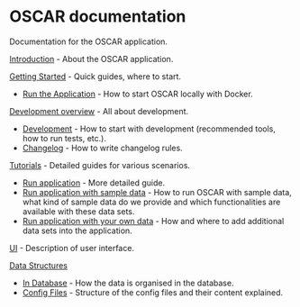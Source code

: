 # OSCAR documentation

Documentation for the OSCAR application.

[Introduction](./introduction.md) - About the OSCAR application.

[Getting Started](./getting-started/README.md) - Quick guides, where to start.

- [Run the Application](./getting-started/run-application.md) - How to start OSCAR locally with Docker.

[Development overview](./development/README.md) - All about development.

- [Development](./development/development.md) - How to start with development (recommended tools, how to run tests, etc.).
- [Changelog](./development/changelog.md) - How to write changelog rules.

[Tutorials](./tutorials/README.md) - Detailed guides for various scenarios.

- [Run application](./tutorials/run-application.md) - More detailed guide.
- [Run application with sample data](./tutorials/run-application-with-example-data.md) - How to run OSCAR with sample data, what kind of sample data do we provide and which functionalities are available with these data sets.
- [Run application with your own data](./tutorials/run-application-with-own-data.md) - How and where to add additional data sets into the application.

[UI](./UI/README.md) - Description of user interface.

[Data Structures](./data-structures/README.md)

- [In Database](./data-structures/in-database.md) - How the data is organised in the database.
- [Config Files](./data-structures/config-files.md) - Structure of the config files and their content explained.
